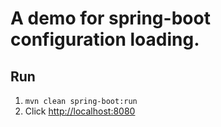 # A demo for spring-boot configuration loading.

## Run


1. `mvn clean spring-boot:run`
1. Click <http://localhost:8080>


